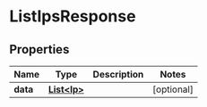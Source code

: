 

# ListIpsResponse


## Properties

| Name | Type | Description | Notes |
|------------ | ------------- | ------------- | -------------|
|**data** | [**List&lt;Ip&gt;**](Ip.md) |  |  [optional] |




